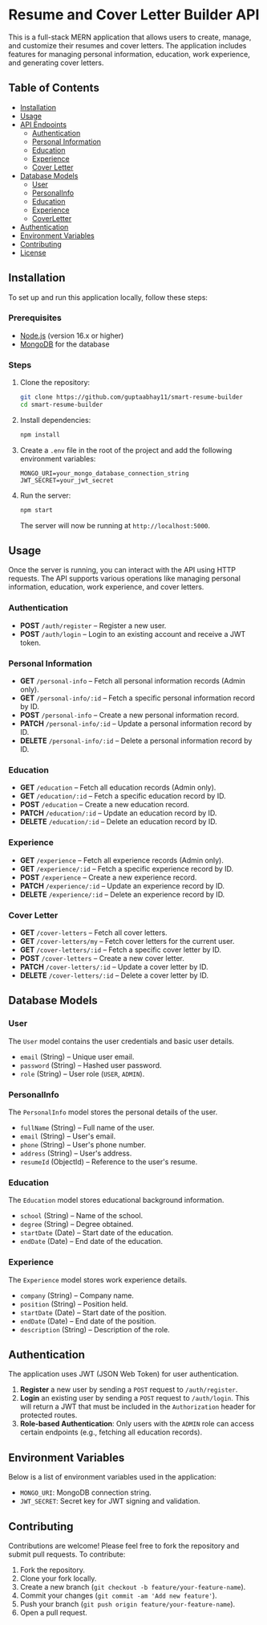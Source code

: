 # Resume and Cover Letter Builder API

This is a full-stack MERN application that allows users to create, manage, and customize their resumes and cover letters. The application includes features for managing personal information, education, work experience, and generating cover letters.

## Table of Contents

- [Installation](#installation)
- [Usage](#usage)
- [API Endpoints](#api-endpoints)
  - [Authentication](#authentication)
  - [Personal Information](#personal-information)
  - [Education](#education)
  - [Experience](#experience)
  - [Cover Letter](#cover-letter)
- [Database Models](#database-models)
  - [User](#user)
  - [PersonalInfo](#personalinfo)
  - [Education](#education-model)
  - [Experience](#experience-model)
  - [CoverLetter](#coverletter)
- [Authentication](#authentication)
- [Environment Variables](#environment-variables)
- [Contributing](#contributing)
- [License](#license)

## Installation

To set up and run this application locally, follow these steps:

### Prerequisites

- [Node.js](https://nodejs.org/) (version 16.x or higher)
- [MongoDB](https://www.mongodb.com/) for the database

### Steps

1. Clone the repository:

   ```bash
   git clone https://github.com/guptaabhay11/smart-resume-builder
   cd smart-resume-builder
   ```

2. Install dependencies:

   ```bash
   npm install
   ```

3. Create a `.env` file in the root of the project and add the following environment variables:

   ```env
   MONGO_URI=your_mongo_database_connection_string
   JWT_SECRET=your_jwt_secret
   ```

4. Run the server:

   ```bash
   npm start
   ```

   The server will now be running at `http://localhost:5000`.

## Usage

Once the server is running, you can interact with the API using HTTP requests. The API supports various operations like managing personal information, education, work experience, and cover letters.

### Authentication

- **POST** `/auth/register` – Register a new user.
- **POST** `/auth/login` – Login to an existing account and receive a JWT token.

### Personal Information

- **GET** `/personal-info` – Fetch all personal information records (Admin only).
- **GET** `/personal-info/:id` – Fetch a specific personal information record by ID.
- **POST** `/personal-info` – Create a new personal information record.
- **PATCH** `/personal-info/:id` – Update a personal information record by ID.
- **DELETE** `/personal-info/:id` – Delete a personal information record by ID.

### Education

- **GET** `/education` – Fetch all education records (Admin only).
- **GET** `/education/:id` – Fetch a specific education record by ID.
- **POST** `/education` – Create a new education record.
- **PATCH** `/education/:id` – Update an education record by ID.
- **DELETE** `/education/:id` – Delete an education record by ID.

### Experience

- **GET** `/experience` – Fetch all experience records (Admin only).
- **GET** `/experience/:id` – Fetch a specific experience record by ID.
- **POST** `/experience` – Create a new experience record.
- **PATCH** `/experience/:id` – Update an experience record by ID.
- **DELETE** `/experience/:id` – Delete an experience record by ID.

### Cover Letter

- **GET** `/cover-letters` – Fetch all cover letters.
- **GET** `/cover-letters/my` – Fetch cover letters for the current user.
- **GET** `/cover-letters/:id` – Fetch a specific cover letter by ID.
- **POST** `/cover-letters` – Create a new cover letter.
- **PATCH** `/cover-letters/:id` – Update a cover letter by ID.
- **DELETE** `/cover-letters/:id` – Delete a cover letter by ID.

## Database Models

### User

The `User` model contains the user credentials and basic user details.

- `email` (String) – Unique user email.
- `password` (String) – Hashed user password.
- `role` (String) – User role (`USER`, `ADMIN`).

### PersonalInfo

The `PersonalInfo` model stores the personal details of the user.

- `fullName` (String) – Full name of the user.
- `email` (String) – User's email.
- `phone` (String) – User's phone number.
- `address` (String) – User's address.
- `resumeId` (ObjectId) – Reference to the user's resume.

### Education

The `Education` model stores educational background information.

- `school` (String) – Name of the school.
- `degree` (String) – Degree obtained.
- `startDate` (Date) – Start date of the education.
- `endDate` (Date) – End date of the education.

### Experience

The `Experience` model stores work experience details.

- `company` (String) – Company name.
- `position` (String) – Position held.
- `startDate` (Date) – Start date of the position.
- `endDate` (Date) – End date of the position.
- `description` (String) – Description of the role.


## Authentication

The application uses JWT (JSON Web Token) for user authentication.

1. **Register** a new user by sending a `POST` request to `/auth/register`.
2. **Login** an existing user by sending a `POST` request to `/auth/login`. This will return a JWT that must be included in the `Authorization` header for protected routes.
3. **Role-based Authentication**: Only users with the `ADMIN` role can access certain endpoints (e.g., fetching all education records).

## Environment Variables

Below is a list of environment variables used in the application:

- `MONGO_URI`: MongoDB connection string.
- `JWT_SECRET`: Secret key for JWT signing and validation.

## Contributing

Contributions are welcome! Please feel free to fork the repository and submit pull requests. To contribute:

1. Fork the repository.
2. Clone your fork locally.
3. Create a new branch (`git checkout -b feature/your-feature-name`).
4. Commit your changes (`git commit -am 'Add new feature'`).
5. Push your branch (`git push origin feature/your-feature-name`).
6. Open a pull request.